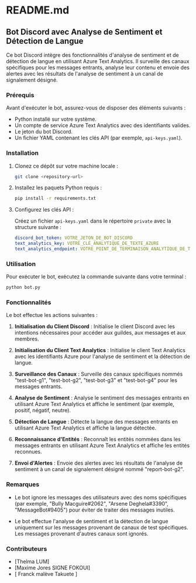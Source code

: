 # README.md

## Bot Discord avec Analyse de Sentiment et Détection de Langue

Ce bot Discord intègre des fonctionnalités d'analyse de sentiment et de détection de langue en utilisant Azure Text Analytics. Il surveille des canaux spécifiques pour les messages entrants, analyse leur contenu et envoie des alertes avec les résultats de l'analyse de sentiment à un canal de signalement désigné.

### Prérequis

Avant d'exécuter le bot, assurez-vous de disposer des éléments suivants :

- Python installé sur votre système.
- Un compte de service Azure Text Analytics avec des identifiants valides.
- Le jeton du bot Discord.
- Un fichier YAML contenant les clés API (par exemple, `api-keys.yaml`).

### Installation

1. Clonez ce dépôt sur votre machine locale :

    ```bash
    git clone <repository-url>
    ```

2. Installez les paquets Python requis :

    ```bash
    pip install -r requirements.txt
    ```

3. Configurez les clés API :

   Créez un fichier `api-keys.yaml` dans le répertoire `private` avec la structure suivante :
   ```yaml
   discord_bot_token: VOTRE_JETON_DE_BOT_DISCORD
   text_analytics_key: VOTRE_CLÉ_ANALYTIQUE_DE_TEXTE_AZURE
   text_analytics_endpoint: VOTRE_POINT_DE_TERMINAISON_ANALYTIQUE_DE_TEXTE_AZURE
   ```

### Utilisation

Pour exécuter le bot, exécutez la commande suivante dans votre terminal :

```bash
python bot.py
```

### Fonctionnalités

Le bot effectue les actions suivantes :

1. **Initialisation du Client Discord** : Initialise le client Discord avec les intentions nécessaires pour accéder aux guildes, aux messages et aux membres.

2. **Initialisation du Client Text Analytics** : Initialise le client Text Analytics avec les identifiants Azure pour l'analyse de sentiment et la détection de langue.

3. **Surveillance des Canaux** : Surveille des canaux spécifiques nommés "test-bot-g1", "test-bot-g2", "test-bot-g3" et "test-bot-g4" pour les messages entrants.

4. **Analyse de Sentiment** : Analyse le sentiment des messages entrants en utilisant Azure Text Analytics et affiche le sentiment (par exemple, positif, négatif, neutre).

5. **Détection de Langue** : Détecte la langue des messages entrants en utilisant Azure Text Analytics et affiche la langue détectée.

6. **Reconnaissance d'Entités** : Reconnaît les entités nommées dans les messages entrants en utilisant Azure Text Analytics et affiche les entités reconnues.

7. **Envoi d'Alertes** : Envoie des alertes avec les résultats de l'analyse de sentiment à un canal de signalement désigné nommé "report-bot-g2".

### Remarques

- Le bot ignore les messages des utilisateurs avec des noms spécifiques (par exemple, "Bully Macguire#2062", "Arsene Deghela#3390", "MessageBot#9405") pour éviter de traiter des messages inutiles.

- Le bot effectue l'analyse de sentiment et la détection de langue uniquement sur les messages provenant de canaux de test spécifiques. Les messages provenant d'autres canaux sont ignorés.

### Contributeurs

- [Thelma LUM]
- [Maxime Jores SIGNE FOKOUI]
- [ Franck malève Takuete ]
